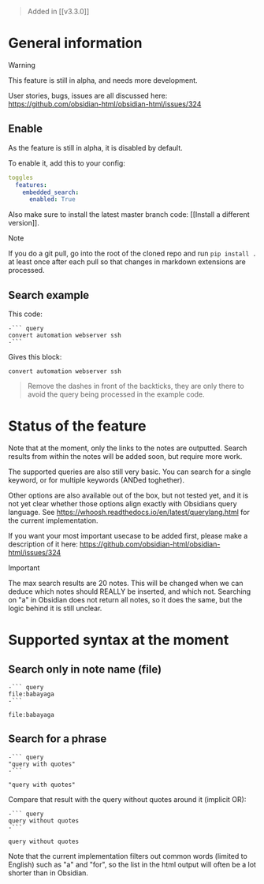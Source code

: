 > Added in [[v3.3.0]]

# General information
> [!warning]
> This feature is still in alpha, and needs more development.
>
>User stories, bugs, issues are all discussed here: https://github.com/obsidian-html/obsidian-html/issues/324

## Enable
As the feature is still in alpha, it is disabled by default.

To enable it, add this to your config:

``` yaml
toggles
  features:
    embedded_search:
      enabled: True
```

Also make sure to install the latest master branch code: [[Install a different version]]. 

> [!note]
> If you do a git pull, go into the root of the cloned repo and run `pip install .`  at least once after each pull so that changes in markdown extensions are processed.

## Search example
This code:

``` 
-``` query
convert automation webserver ssh
-```
```

Gives this block:

``` query
convert automation webserver ssh
```

> Remove the dashes in front of the backticks, they are only there to avoid the query being processed in the example code.

# Status of the feature
Note that at the moment, only the links to the notes are outputted. Search results from within the notes will be added soon, but require more work.

The supported queries are also still very basic. You can search for a single keyword, or for multiple keywords (ANDed toghether). 

Other options are also available out of the box, but not tested yet, and it is not yet clear whether those options align exactly with Obsidians query language. See https://whoosh.readthedocs.io/en/latest/querylang.html for the current implementation.

If you want your most important usecase to be added first, please make a description of it here: https://github.com/obsidian-html/obsidian-html/issues/324

> [!important]
> The max search results are 20 notes. This will be changed when we can deduce which notes should REALLY be inserted, and which not. Searching on "a" in Obsidian does not return all notes, so it does the same, but the logic behind it is still unclear.


# Supported syntax at the moment
## Search only in note name (file)
```
-``` query
file:babayaga
-```
```

``` query
file:babayaga
```

## Search for a phrase

```
-``` query
"query with quotes"
-```
```

``` query
"query with quotes"
```

Compare that result with the query without quotes around it (implicit OR):

```
-``` query
query without quotes
-```
```

``` query
query without quotes
```

Note that the current implementation filters out common words (limited to English) such as "a" and "for", so the list in the html output will often be a lot shorter than in Obsidian.